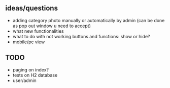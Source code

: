 ## ideas/questions
- adding category photo manually or automatically by admin (can be done as pop out window u need to accept)
- what new functionalities
- what to do with not working buttons and functions: show or hide?
- mobile/pc view

## TODO
- paging on index?
- tests on H2 database
- user/admin